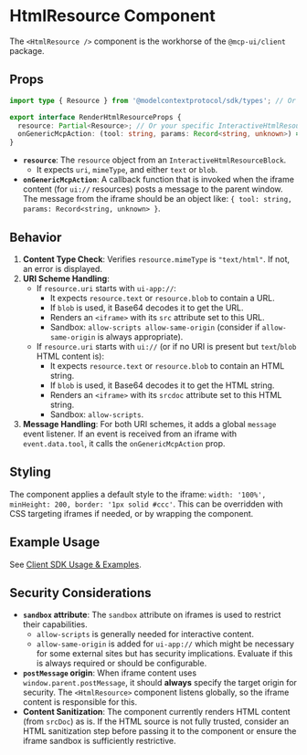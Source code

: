 # HtmlResource Component

The `<HtmlResource />` component is the workhorse of the `@mcp-ui/client` package.

## Props

```typescript
import type { Resource } from '@modelcontextprotocol/sdk/types'; // Or from @mcp-ui/shared if type is identical

export interface RenderHtmlResourceProps {
  resource: Partial<Resource>; // Or your specific InteractiveHtmlResourceBlock.resource type
  onGenericMcpAction: (tool: string, params: Record<string, unknown>) => Promise<any>;
}
```

- **`resource`**: The `resource` object from an `InteractiveHtmlResourceBlock`.
  - It expects `uri`, `mimeType`, and either `text` or `blob`.
- **`onGenericMcpAction`**: A callback function that is invoked when the iframe content (for `ui://` resources) posts a message to the parent window. The message from the iframe should be an object like: 
    `{ tool: string, params: Record<string, unknown> }`.

## Behavior

1.  **Content Type Check**: Verifies `resource.mimeType` is `"text/html"`. If not, an error is displayed.
2.  **URI Scheme Handling**:
    *   If `resource.uri` starts with `ui-app://`:
        *   It expects `resource.text` or `resource.blob` to contain a URL.
        *   If `blob` is used, it Base64 decodes it to get the URL.
        *   Renders an `<iframe>` with its `src` attribute set to this URL.
        *   Sandbox: `allow-scripts allow-same-origin` (consider if `allow-same-origin` is always appropriate).
    *   If `resource.uri` starts with `ui://` (or if no URI is present but `text`/`blob` HTML content is):
        *   It expects `resource.text` or `resource.blob` to contain an HTML string.
        *   If `blob` is used, it Base64 decodes it to get the HTML string.
        *   Renders an `<iframe>` with its `srcdoc` attribute set to this HTML string.
        *   Sandbox: `allow-scripts`.
3.  **Message Handling**: For both URI schemes, it adds a global `message` event listener. If an event is received from an iframe with `event.data.tool`, it calls the `onGenericMcpAction` prop.

## Styling

The component applies a default style to the iframe: `width: '100%', minHeight: 200, border: '1px solid #ccc'`. This can be overridden with CSS targeting iframes if needed, or by wrapping the component.

## Example Usage

See [Client SDK Usage & Examples](./usage-examples.md).

## Security Considerations

- **`sandbox` attribute**: The `sandbox` attribute on iframes is used to restrict their capabilities. 
  - `allow-scripts` is generally needed for interactive content.
  - `allow-same-origin` is added for `ui-app://` which might be necessary for some external sites but has security implications. Evaluate if this is always required or should be configurable.
- **`postMessage` origin**: When iframe content uses `window.parent.postMessage`, it should **always** specify the target origin for security. The `<HtmlResource>` component listens globally, so the iframe content is responsible for this.
- **Content Sanitization**: The component currently renders HTML content (from `srcDoc`) as is. If the HTML source is not fully trusted, consider an HTML sanitization step before passing it to the component or ensure the iframe sandbox is sufficiently restrictive. 